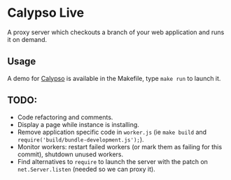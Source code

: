 # Calypso Live

A proxy server which checkouts a branch of your web application and runs it on demand.

## Usage

A demo for [Calypso](https://github.com/Automattic/wp-calypso) is available in the Makefile, type `make run` to launch it.

## TODO:

- Code refactoring and comments.
- Display a page while instance is installing.
- Remove application specific code in `worker.js` (ie `make build` and `require('build/bundle-development.js');`).
- Monitor workers: restart failed workers (or mark them as failing for this commit), shutdown unused workers.
- Find alternatives to `require` to launch the server with the patch on `net.Server.listen` (needed so we can proxy it).
